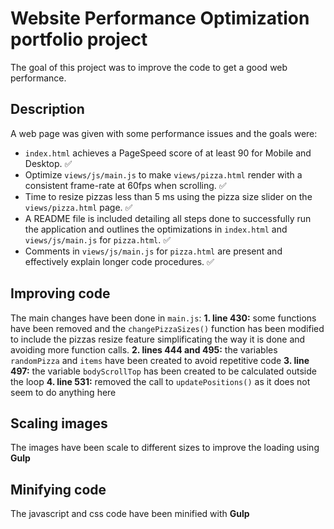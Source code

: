 # Website Performance Optimization portfolio project

The goal of this project was to improve the code to get a good web performance.

## Description
A web page was given with some performance issues and the goals were:
- `index.html` achieves a PageSpeed score of at least 90 for Mobile and Desktop. :white_check_mark:
- Optimize `views/js/main.js` to make `views/pizza.html` render with a consistent frame-rate at 60fps when scrolling. :white_check_mark:
- Time to resize pizzas less than 5 ms using the pizza size slider on the `views/pizza.html` page. :white_check_mark:
- A README file is included detailing all steps done to successfully run the application and outlines the optimizations in `index.html` and `views/js/main.js` for `pizza.html`. :white_check_mark:
- Comments in `views/js/main.js` for `pizza.html` are present and effectively explain longer code procedures. :white_check_mark:

## Improving code
The main changes have been done in `main.js`:
  **1. line 430:** some functions have been removed and the `changePizzaSizes()` function has been modified to include the pizzas resize feature simplificating the way it is done and avoiding more function calls.
  **2. lines 444 and 495:** the variables `randomPizza` and `items` have been created to avoid repetitive code
  **3. line 497:** the variable `bodyScrollTop` has been created to be calculated outside the loop
  **4. line 531:** removed the call to `updatePositions()` as it does not seem to do anything here

## Scaling images
The images have been scale to different sizes to improve the loading using **Gulp**

## Minifying code
The javascript and css code have been minified with **Gulp**
